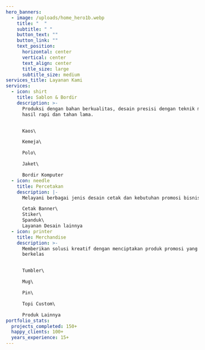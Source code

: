 ```yaml
---
hero_banners:
  - image: /uploads/home_hero1b.webp
    title: "  "
    subtitle: " ﻿"
    button_text: ""
    button_link: ""
    text_position:
      horizontal: center
      vertical: center
      text_align: center
      title_size: large
      subtitle_size: medium
services_title: Layanan Kami
services:
  - icon: shirt
    title: Sablon & Bordir
    description: >-
      Produksi dengan bahan berkualitas, desain presisi dengan teknik modern,
      hasil rapi dan tahan lama.


      K﻿aos\

      K﻿emeja\

      P﻿olo\

      J﻿aket\

      B﻿ordir Komputer
  - icon: needle
    title: Percetakan
    description: |-
      M﻿elayani berbagai jenis desain cetak dan kebutuhan promosi bisnis lainnya

      C﻿etak Banner\
      S﻿tiker\
      S﻿panduk\
      L﻿ayanan Desain lainnya
  - icon: printer
    title: Merchandise
    description: >-
      M﻿emberikan solusi kreatif dengan menciptakan produk promosi yang unik dan
      berkelas


      T﻿umbler\

      M﻿ug\

      P﻿in\

      Topi Custom\

      P﻿roduk Lainnya
portfolio_stats:
  projects_completed: 150+
  happy_clients: 100+
  years_experience: 15+
---
```

